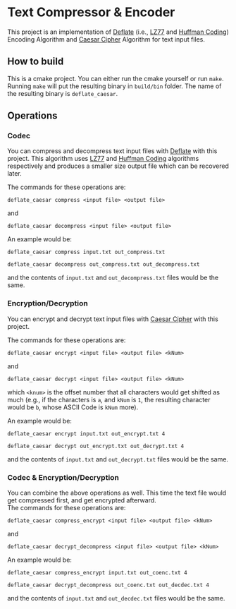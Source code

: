 # Text Compressor & Encoder
This project is an implementation of [Deflate](https://en.wikipedia.org/wiki/Deflate#Encoder/compressor) 
(i.e., [LZ77](https://en.wikipedia.org/wiki/LZ77_and_LZ78) and [Huffman Coding](https://en.wikipedia.org/wiki/Huffman_coding)) Encoding Algorithm 
and [Caesar Cipher](https://en.wikipedia.org/wiki/Caesar_cipher) Algorithm for text input files. 

## How to build
This is a cmake project. You can either run the cmake yourself or
run `make`. Running `make` will put the resulting binary 
in `build/bin` folder. The name of the resulting binary is
`deflate_caesar`.

## Operations

### Codec
You can compress and decompress text input files with 
[Deflate](https://en.wikipedia.org/wiki/Deflate#Encoder/compressor) with this project.
This algorithm uses [LZ77](https://en.wikipedia.org/wiki/LZ77_and_LZ78) and [Huffman Coding](https://en.wikipedia.org/wiki/Huffman_coding) 
algorithms respectively and produces a smaller size output 
file which can be recovered later.

The commands for these operations are:

    deflate_caesar compress <input file> <output file>

and

    deflate_caesar decompress <input file> <output file>


An example would be:

    deflate_caesar compress input.txt out_compress.txt

    deflate_caesar decompress out_compress.txt out_decompress.txt

and the contents of `input.txt` and `out_decompress.txt` files 
would be the same.

### Encryption/Decryption
You can encrypt and decrypt text input files with 
[Caesar Cipher](https://en.wikipedia.org/wiki/Caesar_cipher) with this project.

The commands for these operations are:

    deflate_caesar encrypt <input file> <output file> <kNum>

and

    deflate_caesar decrypt <input file> <output file> <kNum>

which `<knum>` is the offset number that all characters would 
get shifted as much (e.g., if the characters is `a`, 
and `kNum` is `1`, the resulting character would be 
`b`, whose ASCII Code is `kNum` more).

An example would be:

    deflate_caesar encrypt input.txt out_encrypt.txt 4

    deflate_caesar decrypt out_encrypt.txt out_decrypt.txt 4

and the contents of `input.txt` and `out_decrypt.txt` files 
would be the same.

### Codec & Encryption/Decryption
You can combine the above operations as well. 
This time the text file would get compressed first, 
and get encrypted afterward.  
The commands for these operations are:

    deflate_caesar compress_encrypt <input file> <output file> <kNum>

and

    deflate_caesar decrypt_decompress <input file> <output file> <kNum>

An example would be:

    deflate_caesar compress_encrypt input.txt out_coenc.txt 4

    deflate_caesar decrypt_decompress out_coenc.txt out_decdec.txt 4

and the contents of `input.txt` and `out_decdec.txt` files 
would be the same.
